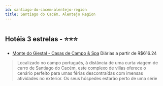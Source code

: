 ```yaml
---
id: santiago-do-cacem-alentejo-region
title: Santiago do Cacém, Alentejo Region
---
```


<center><img src="http://photos.hotelbeds.com/giata/22/223794/223794a_hb_a_001.jpg" alt="" /></center>


## Hotéis 3 estrelas - ⭐️⭐️⭐️

-    [Monte do Giestal - Casas de Campo & Spa](https://www.hurb.com/hoteis/santiago-do-cacem/monte-do-giestal-casas-de-campo-spa-JNP-JP431669?cmp=18055) Diárias a partir de R$616.24
   > Localizado no campo português, à distância de uma curta viagem de carro de Santiago do Cacém, este complexo de villas oferece o cenário perfeito para umas férias descontraídas com imensas atividades no exterior. Os seus hóspedes estarão perto de uma série
